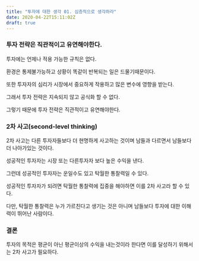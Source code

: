 ```yaml
---
title: "투자에 대한 생각 01. 심층적으로 생각하라"
date: 2020-04-22T15:11:02Z
draft: true
---
```


### 투자 전략은 직관적이고 유연해야한다.

투자에는 언제나 적용 가능한 규칙은 없다.

환경은 통제불가능하고 상황이 똑같이 반복되는 일은 드물기때문이다. 

또한 투자자의 심리가 시장에서 중요하게 작용하고 많은 변수에 영향을 받는다.

그래서 투자 전략은 지속되지 않고 공식화 할 수 없다.

그렇기 때문에 투자 전략은 직관적이고 유연해야한다.


### 2차 사고(second-level thinking)

2차 사고는 다른 투자자들보다 더 현명하게 사고하는 것이며 남들과 다르면서 남들보다 더 나아가있는 것이다.

성공적인 투자자는 시장 또는 다른투자자 보다 높은 수익을 낸다.

그런데 성공적인 투자자는 운일수도 있고 탁월한 통찰력일 수 있다.

성공적인 투자자가 되려면 탁월한 통찰력에 집중을 해야하면 이를 2차 사고라 할 수 있다.

다만, 탁월한 통찰력은 누가 가르친다고 생기는 것은 아니며 남들보다 투자에 대한 이해력이 뛰어난 사람이다.


### 결론

투자의 목적은 평균이 아닌 평균이상의 수익을 내는것이라 한다면 이를 달성하기 위해서는 2차 사고가 필요하다.


